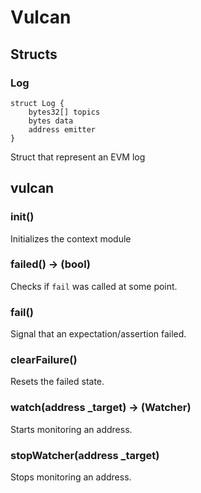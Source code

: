 # Vulcan

## Structs

### Log

```solidity
struct Log {
	bytes32[] topics
	bytes data
	address emitter
}
```

Struct that represent an EVM log

## vulcan



### **init()**

Initializes the context module

### **failed() &rarr; (bool)**

Checks if `fail` was called at some point.

### **fail()**

Signal that an expectation/assertion failed.

### **clearFailure()**

Resets the failed state.

### **watch(address _target) &rarr; (Watcher)**

Starts monitoring an address.

### **stopWatcher(address _target)**

Stops monitoring an address.


